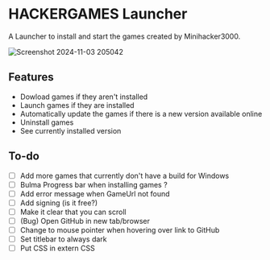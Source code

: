 # HACKERGAMES Launcher

A Launcher to install and start the games created by Minihacker3000.

![Screenshot 2024-11-03 205042](https://github.com/user-attachments/assets/1b7ae837-3490-4de4-9454-0394a1427e1a)

## Features
- Dowload games if they aren't installed
- Launch games if they are installed
- Automatically update the games if there is a new version available online
- Uninstall games
- See currently installed version

## To-do
- [ ] Add more games that currently don't have a build for Windows
- [ ] Bulma Progress bar when installing games ?
- [ ] Add error message when GameUrl not found
- [ ] Add signing (is it free?)
- [ ] Make it clear that you can scroll
- [ ] (Bug) Open GitHub in new tab/browser
- [ ] Change to mouse pointer when hovering over link to GitHub
- [ ] Set titlebar to always dark
- [ ] Put CSS in extern CSS
